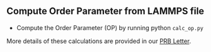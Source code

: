 ## Compute Order Parameter from LAMMPS file 

* Compute the Order Parameter (OP) by running
python `calc_op.py`

More details of these calculations are provided in our [PRB Letter](https://journals.aps.org/prb/abstract/10.1103/PhysRevB.103.L121102). 
